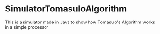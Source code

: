 # SimulatorTomasuloAlgorithm
This is a simulator made in Java to show how Tomasulo's Algorithm works in a simple processor
